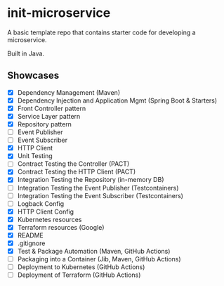 # init-microservice

A basic template repo that contains starter code for developing a microservice.

Built in Java.

## Showcases

- [x] Dependency Management (Maven)
- [x] Dependency Injection and Application Mgmt (Spring Boot & Starters)
- [x] Front Controller pattern
- [x] Service Layer pattern
- [x] Repository pattern
- [ ] Event Publisher
- [ ] Event Subscriber
- [x] HTTP Client
- [x] Unit Testing
- [ ] Contract Testing the Controller (PACT)
- [x] Contract Testing the HTTP Client (PACT)
- [x] Integration Testing the Repository (in-memory DB)
- [ ] Integration Testing the Event Publisher (Testcontainers)
- [ ] Integration Testing the Event Subscriber (Testcontainers)
- [ ] Logback Config
- [x] HTTP Client Config
- [x] Kubernetes resources
- [x] Terraform resources (Google)
- [x] README
- [x] .gitignore
- [x] Test & Package Automation (Maven, GitHub Actions)
- [ ] Packaging into a Container (Jib, Maven, GitHub Actions)
- [ ] Deployment to Kubernetes (GitHub Actions)
- [ ] Deployment of Terraform (GitHub Actions)
